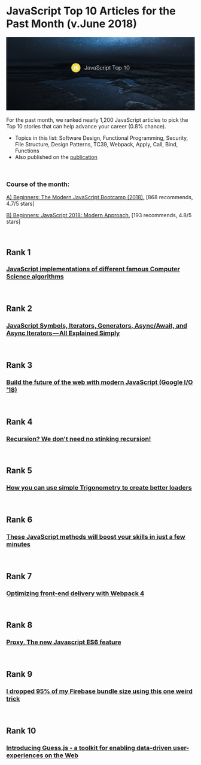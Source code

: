 # JavaScript Top 10 Articles for the Past Month (v.June 2018)

<img src="june-js-top10.jpg" width="800" alt="Mybridge"></a>

For the past month, we ranked nearly 1,200 JavaScript articles to pick the Top 10 stories that can help advance your career (0.8% chance).

* Topics in this list: Software Design, Functional Programming, Security, File Structure, Design Patterns, TC39, Webpack, Apply, Call, Bind, Functions
* Also published on the [publication](https://goo.gl/DrKXWK)

<br>

### Course of the month:

[A) Beginners: The Modern JavaScript Bootcamp (2018).](http://bit.ly/2ssEpWe) [868 recommends, 4.7/5 stars]

[B) Beginners: JavaScript 2018: Modern Approach.](http://bit.ly/2LlwVei) [193 recommends, 4.8/5 stars]

<br>

## Rank 1
### [JavaScript implementations of different famous Computer Science algorithms](https://mgechev.github.io/javascript-algorithms?utm_source=mybridge&utm_medium=blog&utm_campaign=read_more)


<br>

## Rank 2
### [JavaScript Symbols, Iterators, Generators, Async/Await, and Async Iterators — All Explained Simply](https://medium.freecodecamp.org/some-of-javascripts-most-useful-features-can-be-tricky-let-me-explain-them-4003d7bbed32?utm_source=mybridge&utm_medium=blog&utm_campaign=read_more)


<br>

## Rank 3
### [Build the future of the web with modern JavaScript (Google I/O ’18)](https://www.youtube.com/watch?v=mIWCLOftfRw?utm_source=mybridge&utm_medium=blog&utm_campaign=read_more)


<br>

## Rank 4
### [Recursion? We don't need no stinking recursion!](http://raganwald.com/2018/05/20/we-dont-need-no-stinking-recursion.html?utm_source=mybridge&utm_medium=blog&utm_campaign=read_more)


<br>

## Rank 5
### [How you can use simple Trigonometry to create better loaders](https://uxdesign.cc/how-you-can-use-simple-trigonometry-to-create-better-loaders-32a573577eb4?utm_source=mybridge&utm_medium=blog&utm_campaign=read_more)


<br>

## Rank 6
### [These JavaScript methods will boost your skills in just a few minutes](https://medium.freecodecamp.org/7-javascript-methods-that-will-boost-your-skills-in-less-than-8-minutes-4cc4c3dca03f?utm_source=mybridge&utm_medium=blog&utm_campaign=read_more)


<br>

## Rank 7
### [Optimizing front-end delivery with Webpack 4](https://dev.to/jesalg/optimizing-front-end-delivery-with-webpack-4-1mm4?utm_source=mybridge&utm_medium=blog&utm_campaign=read_more)


<br>

## Rank 8
### [Proxy, The new Javascript ES6 feature](https://www.atyantik.com/proxy-javascript-es6-feature?utm_source=mybridge&utm_medium=blog&utm_campaign=read_more)


<br>

## Rank 9
### [I dropped 95% of my Firebase bundle size using this one weird trick](https://davidea.st/articles/firebase-bundle-size?utm_source=mybridge&utm_medium=blog&utm_campaign=read_more)


<br>

## Rank 10
### [Introducing Guess.js - a toolkit for enabling data-driven user-experiences on the Web](http://blog.mgechev.com/2018/05/09/introducing-guess-js-data-driven-user-experiences-web?utm_source=mybridge&utm_medium=blog&utm_campaign=read_more)

